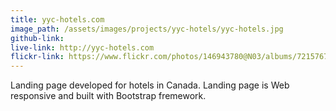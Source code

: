 ```yaml
---
title: yyc-hotels.com
image_path: /assets/images/projects/yyc-hotels/yyc-hotels.jpg
github-link:
live-link: http://yyc-hotels.com
flickr-link: https://www.flickr.com/photos/146943780@N03/albums/72157672644292311
---
```

Landing page developed for hotels in Canada. Landing page is Web responsive and
built with Bootstrap fremework.
